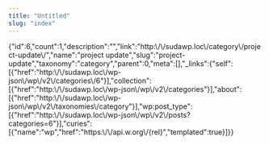 ```yaml
---
title: "Untitled"
slug: "index"
---
```


{"id":6,"count":1,"description":"","link":"http:\\/\\/sudawp.loc\\/category\\/project-update\\/","name":"project update","slug":"project-update","taxonomy":"category","parent":0,"meta":\[\],"\_links":{"self":\[{"href":"http:\\/\\/sudawp.loc\\/wp-json\\/wp\\/v2\\/categories\\/6"}\],"collection":\[{"href":"http:\\/\\/sudawp.loc\\/wp-json\\/wp\\/v2\\/categories"}\],"about":\[{"href":"http:\\/\\/sudawp.loc\\/wp-json\\/wp\\/v2\\/taxonomies\\/category"}\],"wp:post\_type":\[{"href":"http:\\/\\/sudawp.loc\\/wp-json\\/wp\\/v2\\/posts?categories=6"}\],"curies":\[{"name":"wp","href":"https:\\/\\/api.w.org\\/{rel}","templated":true}\]}}